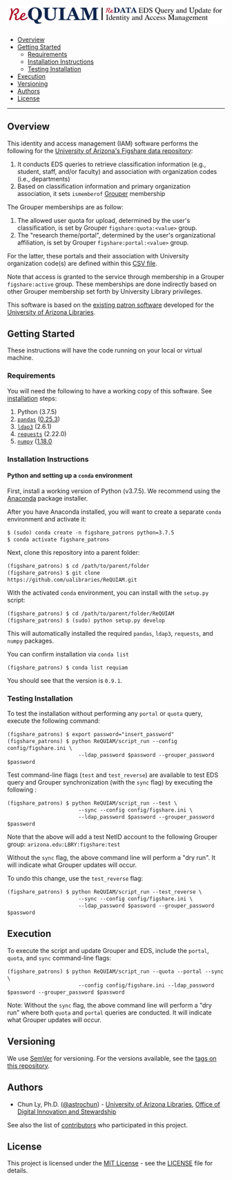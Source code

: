 # ![ReDATA EDS Query and Update for Identity and Access Management](ReQUIAM_full.png)

- [Overview](#overview)
- [Getting Started](#getting-started)
    - [Requirements](#requirements)
    - [Installation Instructions](#installation-instructions)
    - [Testing Installation](#testing-installation)
- [Execution](#execution)
- [Versioning](#versioning)
- [Authors](#authors)
- [License](#license)

--------------

## Overview

This identity and access management (IAM) software performs the following for
the [University of Arizona's Figshare data repository](https://arizona.figshare.com):
 1. It conducts EDS queries to retrieve classification information
    (e.g., student, staff, and/or faculty) and association with
    organization codes (i.e., departments)
 2. Based on classification information and primary organization
    association, it sets `ismemberof` [Grouper](https://www.incommon.org/software/grouper/) membership

The Grouper memberships are as follow:
 1. The allowed user quota for upload, determined by the user's classification,
    is set by Grouper `figshare:quota:<value>` group.
 2. The "research theme/portal", determined by the user's organizational
    affiliation, is set by Grouper `figshare:portal:<value>` group.

For the latter, these portals and their association with University
organization code(s) are defined within this
[CSV file](https://raw.githubusercontent.com/ualibraries/DataRepository_research_themes/master/DataRepository_research_themes/data/research_themes.csv).

Note that access is granted to the service through membership in a Grouper
`figshare:active` group.  These memberships are done indirectly based on
other Grouper membership set forth by University Library privileges.

This software is based on the [existing patron software](https://github.com/ualibraries/patron-groups)
developed for the [University of Arizona Libraries](https://new.library.arizona.edu/).

## Getting Started

These instructions will have the code running on your local or virtual machine.


### Requirements

You will need the following to have a working copy of this software. See
[installation](#installation-instructions) steps:
1. Python (3.7.5)
2. [`pandas`](https://pandas.pydata.org/) ([0.25.3](https://pandas.pydata.org/pandas-docs/version/0.25.3/))
3. [`ldap3`](https://ldap3.readthedocs.io/en/latest/) (2.6.1)
4. [`requests`](https://requests.readthedocs.io/en/master/) (2.22.0)
5. [`numpy`](https://numpy.org/doc/) ([1.18.0](https://numpy.org/doc/1.18/)

### Installation Instructions

#### Python and setting up a `conda` environment

First, install a working version of Python (v3.7.5).  We recommend using the
[Anaconda](https://www.anaconda.com/distribution/) package installer.

After you have Anaconda installed, you will want to create a separate `conda` environment
and activate it:

```
$ (sudo) conda create -n figshare_patrons python=3.7.5
$ conda activate figshare_patrons
```

Next, clone this repository into a parent folder:

```
(figshare_patrons) $ cd /path/to/parent/folder
(figshare_patrons) $ git clone https://github.com/ualibraries/ReQUIAM.git
```

With the activated `conda` environment, you can install with the `setup.py` script:

```
(figshare_patrons) $ cd /path/to/parent/folder/ReQUIAM
(figshare_patrons) $ (sudo) python setup.py develop
```

This will automatically installed the required `pandas`, `ldap3`, `requests`, and `numpy` packages.

You can confirm installation via `conda list`

```
(figshare_patrons) $ conda list requiam
```

You should see that the version is `0.9.1`.


### Testing Installation

To test the installation without performing any `portal` or `quota` query,
execute the following command:

```
(figshare_patrons) $ export password="insert_password"
(figshare_patrons) $ python ReQUIAM/script_run --config config/figshare.ini \
                       --ldap_password $password --grouper_password $password
```

Test command-line flags (`test` and `test_reverse`) are available to test EDS
query and Grouper synchronization (with the `sync` flag) by executing the following :

```
(figshare_patrons) $ python ReQUIAM/script_run --test \
                       --sync --config config/figshare.ini \
                       --ldap_password $password --grouper_password $password
```

Note that the above will add a test NetID account to the following Grouper
group: `arizona.edu:LBRY:figshare:test`

Without the `sync` flag, the above command line will perform a
"dry run". It will indicate what Grouper updates will occur.

To undo this change, use the `test_reverse` flag:

```
(figshare_patrons) $ python ReQUIAM/script_run --test_reverse \
                       --sync --config config/figshare.ini \
                       --ldap_password $password --grouper_password $password
```

## Execution

To execute the script and update Grouper and EDS, include the `portal`, `quota`,
and `sync` command-line flags:

```
(figshare_patrons) $ python ReQUIAM/script_run --quota --portal --sync \
                       --config config/figshare.ini --ldap_password $password --grouper_password $password
```

Note: Without the `sync` flag, the above command line will perform a
"dry run" where both `quota` and `portal` queries are conducted. It will
indicate what Grouper updates will occur.


## Versioning

We use [SemVer](http://semver.org/) for versioning. For the versions available, see the
[tags on this repository](https://github.com/ualibraries/ReQUIAM/tags).


## Authors

* Chun Ly, Ph.D. ([@astrochun](http://www.github.com/astrochun)) - [University of Arizona Libraries](https://github.com/ualibraries), [Office of Digital Innovation and Stewardship](https://github.com/UAL-ODIS)

See also the list of
[contributors](https://github.com/ualibraries/ReQUIAM/contributors) who participated in this project.


## License

This project is licensed under the [MIT License](https://opensource.org/licenses/MIT) - see the [LICENSE](LICENSE) file for details.
